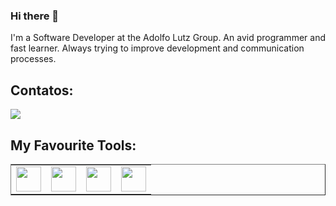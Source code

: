 ### Hi there 👋


I'm a Software Developer at the Adolfo Lutz Group. 
An avid programmer and fast learner. Always trying to improve development and communication processes.



## Contatos:

<div>

<a href="https://www.linkedin.com/in/rafaelditolvo/" target="_blank"><img src="https://img.shields.io/badge/-LinkedIn-%230077B5?style=for-the-badge&logo=linkedin&logoColor=white" target="_blank"></a>   
</div>



## My Favourite Tools:
<div>
            <table border="1" cellspacing="0" rules="none"   ><td border="0" > <img height=40 width=40 src="https://cdn.jsdelivr.net/gh/devicons/devicon/icons/javascript/javascript-original.svg" />
          </td></div>
<td><img height=40 width=40 src="https://cdn.jsdelivr.net/gh/devicons/devicon/icons/react/react-original-wordmark.svg" /> </td>
<td><img height=40 width=40 src="https://cdn.jsdelivr.net/gh/devicons/devicon/icons/nodejs/nodejs-original-wordmark.svg" /> </td>
<td><img height=40 width=40 style={{color: white;}} src="https://cdn.jsdelivr.net/gh/devicons/devicon/icons/express/express-original-wordmark.svg" /> </i></div></td></table>
           




            
     
                    


            
          

<!--
**rafaditolvo/rafaditolvo** is a ✨ _special_ ✨ repository because its `README.md` (this file) appears on your GitHub profile.

Here are some ideas to get you started:

- 🔭 I’m currently working on ...
- 🌱 I’m currently learning ...
- 👯 I’m looking to collaborate on ...
- 🤔 I’m looking for help with ...
- 💬 Ask me about ...
- 📫 How to reach me: ...
- 😄 Pronouns: ...
- ⚡ Fun fact: ...
-->
